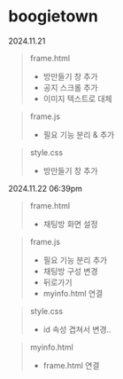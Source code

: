 # boogietown
2024.11.21
> frame.html
> + 방만들기 창 추가
> + 공지 스크롤 추가
> + 이미지 텍스트로 대체

> frame.js
> + 필요 기능 분리 & 추가

> style.css
> + 방만들기 창 추가

2024.11.22 06:39pm
> frame.html
> + 채팅방 화면 설정

> frame.js
> + 필요 기능 분리 추가
> + 채팅방 구성 변경
> + 뒤로가기
> + myinfo.html 연결

> style.css
> + id 속성 겹쳐서 변경..

> myinfo.html
> + frame.html 연결
